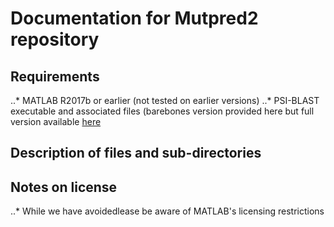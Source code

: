 # Documentation for Mutpred2 repository
## Requirements
..* MATLAB R2017b or earlier (not tested on earlier versions)
..* PSI-BLAST executable and associated files (barebones version provided here but full version available [here](ftp://ftp.ncbi.nlm.nih.gov/blast/executables/legacy.NOTSUPPORTED/2.2.18/)

## Description of files and sub-directories

## Notes on license
..* While we have avoidedlease be aware of MATLAB's licensing restrictions 

